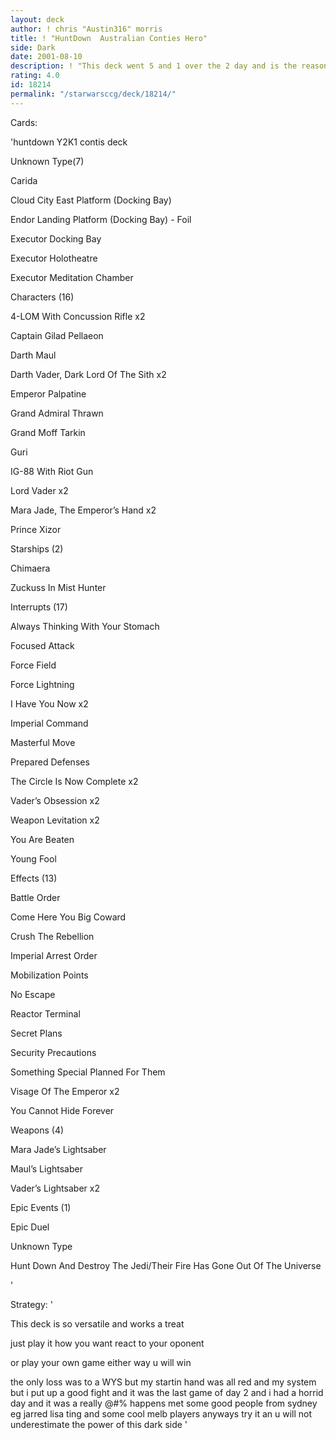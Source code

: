 ```yaml
---
layout: deck
author: ! chris "Austin316" morris
title: ! "HuntDown  Australian Conties Hero"
side: Dark
date: 2001-08-10
description: ! "This deck went 5 and 1 over the 2 day and is the reason i qualified for day 2 and the reason i came 12th over all"
rating: 4.0
id: 18214
permalink: "/starwarsccg/deck/18214/"
---
```

Cards: 

'huntdown Y2K1 contis deck


Unknown Type(7)

Carida 

Cloud City East Platform (Docking Bay) 

Endor Landing Platform (Docking Bay) - Foil 

Executor Docking Bay 

Executor Holotheatre 

Executor Meditation Chamber 


Characters (16)

4-LOM With Concussion Rifle  x2

Captain Gilad Pellaeon 

Darth Maul 

Darth Vader, Dark Lord Of The Sith  x2

Emperor Palpatine 

Grand Admiral Thrawn 

Grand Moff Tarkin 

Guri 

IG-88 With Riot Gun 

Lord Vader  x2

Mara Jade, The Emperor’s Hand  x2

Prince Xizor 


Starships (2)

Chimaera 

Zuckuss In Mist Hunter 


Interrupts (17)

Always Thinking With Your Stomach 

Focused Attack 

Force Field 

Force Lightning 

I Have You Now  x2

Imperial Command 

Masterful Move 

Prepared Defenses 

The Circle Is Now Complete  x2

Vader’s Obsession  x2

Weapon Levitation  x2

You Are Beaten 

Young Fool 


Effects (13)

Battle Order 

Come Here You Big Coward 

Crush The Rebellion 

Imperial Arrest Order 

Mobilization Points 

No Escape 

Reactor Terminal 

Secret Plans 

Security Precautions 

Something Special Planned For Them 

Visage Of The Emperor  x2

You Cannot Hide Forever 


Weapons (4)

Mara Jade’s Lightsaber 

Maul’s Lightsaber 

Vader’s Lightsaber  x2


Epic Events (1)

Epic Duel 


Unknown Type

Hunt Down And Destroy The Jedi/Their Fire Has Gone Out Of The Universe 

'

Strategy: '

This deck is so versatile and works a treat


just play it how you want react to your oponent 

or play your own game either way u will win 


the only loss was to a WYS but my startin hand was all red and my system  but i put up a good fight and it was the last game of day 2 and i had a horrid day and it was a really @#$%ed up tornie but @#$% happens met some good people from sydney eg jarred lisa ting and some cool melb players anyways try it an u will not underestimate the power of this dark side  '
